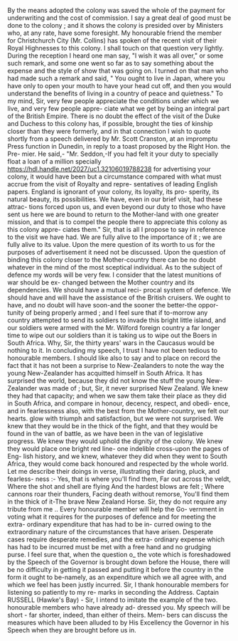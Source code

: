 By the means adopted the colony was saved the whole of the payment for underwriting and the cost of commission. I say a great deal of good must be done to the colony ; and it shows the colony is presided over by Ministers who, at any rate, have some foresight. My honourable friend the member for Christchurch City (Mr. Collins) has spoken of the recent visit of their Royal Highnesses to this colony. I shall touch on that question very lightly. During the reception I heard one man say, "I wish it was all over," or some such remark, and some one went so far as to say something about the expense and the style of show that was going on. I turned on that man who had made such a remark and said, " You ought to live in Japan, where you have only to open your mouth to have your head cut off, and then you would understand the benefits of living in a country of peace and quietness." To my mind, Sir, very few people appreciate the conditions under which we live, and very few people appre- ciate what we get by being an integral part of the British Empire. There is no doubt the effect of the visit of the Duke and Duchess to this colony has, if possible, brought the ties of kinship closer than they were formerly, and in that connection I wish to quote shortly from a speech delivered by Mr. Scott Cranston, at an impromptu Press function in Dunedin, in reply to a toast proposed by the Right Hon. the Pre- mier. He said,- "Mr. Seddon,-If you had felt it your duty to specially float a loan of a million specially https://hdl.handle.net/2027/uc1.32106019788238 for advertising your colony, it would have been but a circumstance compared with what must accrue from the visit of Royalty and repre- sentatives of leading English papers. England is ignorant of your colony, its loyalty, its pro- sperity, its natural beauty, its possibilities. We have, even in our brief visit, had these attrac- tions forced upon us, and even beyond our duty to those who have sent us here we are bound to return to the Mother-land with one greater mission, and that is to compel the people there to appreciate this colony as this colony appre- ciates them." Sir, that is all I propose to say in reference to the visit we have had. We are fully alive to the importance of it ; we are fully alive to its value. Upon the mere question of its worth to us for the purposes of advertisement it need not be discussed. Upon the question of binding this colony closer to the Mother-country there can be no doubt whatever in the mind of the most sceptical individual. As to the subject of defence my words will be very few. I consider that the latest munitions of war should be ex- changed between the Mother country and its dependencies. We should have a mutual reci- procal system of defence. We should have and will have the assistance of the British cruisers. We ought to have, and no doubt will have soon-and the sooner the better-the oppor- tunity of being properly armed ; and I feel sure that if to-morrow any country attempted to send its soldiers to invade this bright little island, and our soldiers were armed with the Mr. Wilford foreign country a far longer time to wipe out our soldiers than it is taking us to wipe out the Boers in South Africa. Why, Sir, the thirty years' wars in the Caucasus would be nothing to it. In concluding my speech, I trust I have not been tedious to honourable members. I should like also to say and to place on record the fact that it has not been a surprise to New-Zealanders to note the way the young New-Zealander has acquitted himself in South Africa. It has surprised the world, because they did not know the stuff the young New- Zealander was made of ; but, Sir, it never surprised New Zealand. We knew they had that capacity; and when we saw them take their place as they did in South Africa, and compare in honour, decency, respect, and obedi- ence, and in fearlessness also, with the best from the Mother-country, we felt our hearts. glow with triumph and satisfaction, but we were not surprised. We knew that they would be in the thick of the fight, and that they would be found in the van of battle, as we have been in the van of legislative progress. We knew they would uphold the dignity of the colony. We knew they would place one bright red line- one indelible cross-upon the pages of Eng- lish history, and we knew, whatever they did when they went to South Africa, they would come back honoured and respected by the whole world. Let me describe their doings in verse, illustrating their daring, pluck, and fearless- ness :- Yes, that is where you'll find them, Far out across the veldt, Where the shot and shell are flying And the hardest blows are felt ; Where cannons roar their thunders, Facing death without remorse, You'll find them in the thick of it-The brave New Zealand Horse. Sir, they do not require any tribute from me .. Every honourable member will help the Go- vernment in voting what it requires for the purposes of defence and for meeting the extra- ordinary expenditure that has had to be in- curred owing to the extraordinary nature of the circumstances that have arisen. Desperate cases require desperate remedies, and the extra- ordinary expense which has had to be incurred must be met with a free hand and no grudging purse. I feel sure that, when the question o\_ the vote which is foreshadowed by the Speech of the Governor is brought down before the House, there will be no difficulty in getting it passed and putting it before the country in the form it ought to be-namely, as an expenditure which we all agree with, and which we feel has been justly incurred. Sir, I thank honourable members for listening so patiently to my re- marks in seconding the Address. Captain RUSSELL (Hawke's Bay) - Sir, I intend to imitate the example of the two. honourable members who have already ad- dressed you. My speech will be short - far shorter, indeed, than either of theirs. Mem- bers can discuss the measures which have been alluded to by His Excellency the Governor in his Speech when they are brought before us in. 